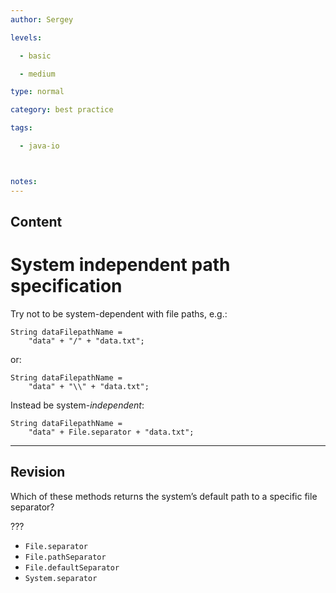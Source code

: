 ```yaml
---
author: Sergey

levels:

  - basic

  - medium

type: normal

category: best practice

tags:

  - java-io



notes: 
---
```

## Content
# System independent path specification

Try not to be system-dependent with file paths, e.g.:

```
String dataFilepathName =
    "data" + "/" + "data.txt";

```
or:
```
String dataFilepathName =
    "data" + "\\" + "data.txt";
```
Instead be system-_independent_:
```
String dataFilepathName =
    "data" + File.separator + "data.txt";
```

---
## Revision

Which of these methods returns the system’s default path to a specific file separator?

???

* `File.separator` 
* `File.pathSeparator` 
* `File.defaultSeparator` 
* `System.separator`

